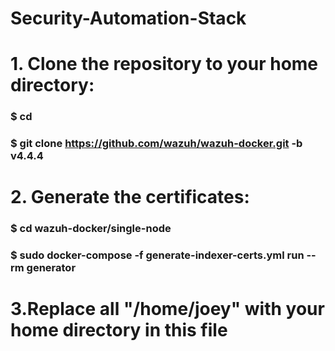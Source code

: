 # Security-Automation-Stack

# 1. Clone the repository to your home directory:
### $ cd
### $ git clone https://github.com/wazuh/wazuh-docker.git -b v4.4.4
# 2. Generate the certificates:
### $ cd wazuh-docker/single-node
### $ sudo docker-compose -f generate-indexer-certs.yml run --rm generator
# 3.Replace all "/home/joey" with your home directory in this file
